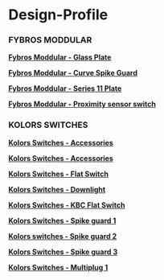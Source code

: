 # Design-Profile

### **FYBROS MODDULAR**

**[Fybros Moddular - Glass Plate](https://www.instagram.com/p/CxEtjLgti9z/)**

**[Fybros Moddular - Curve Spike Guard](https://www.instagram.com/p/CngVwwwyEBV/?utm_source=ig_embed&amp;utm_campaign=loading)**

**[Fybros Moddular - Series 11 Plate](https://www.instagram.com/reel/CsQRTSHLp-2/?utm_source=ig_embed&utm_campaign=loading)**

**[Fybros Moddular - Proximity sensor switch](https://www.instagram.com/p/Ce7bJrqsHin/?utm_source=ig_embed&utm_campaign=loading)**

### **KOLORS SWITCHES**

**[Kolors Switches - Accessories](https://www.instagram.com/p/DAbAmRLT_yU/?utm_source=ig_embed&utm_campaign=loading)**

**[Kolors Switches - Accessories](https://www.instagram.com/p/C2oJIx3p8XA/?utm_source=ig_embed&utm_campaign=loading)**

**[Kolors Switches - Flat Switch](https://www.instagram.com/p/CFrgo9pA_-j/?utm_source=ig_embed&utm_campaign=loading)**

**[Kolors Switches - Downlight](https://www.instagram.com/p/BxMHMYUHPaE/?utm_source=ig_embed&utm_campaign=loading)**

**[Kolors Switches - KBC Flat Switch](https://www.instagram.com/p/B7ptZkGB2Cs/?utm_source=ig_embed&utm_campaign=loading)**

**[Kolors Switches - Spike guard 1](https://www.instagram.com/p/CCNhD0xFGVs/?utm_source=ig_embed&utm_campaign=loading)**

**[Kolors switches - Spike guard 2](https://www.instagram.com/tv/CP2osVHBjv4/?utm_source=ig_embed&utm_campaign=loading)**

**[Kolors Switches - Spike guard 3](https://www.instagram.com/p/CO9jrE3BMKE/?utm_source=ig_embed&utm_campaign=loading)**

**[Kolors Switches - Multiplug 1](https://www.instagram.com/p/CEoH3g8DDPn/?utm_source=ig_embed&utm_campaign=loading)**





